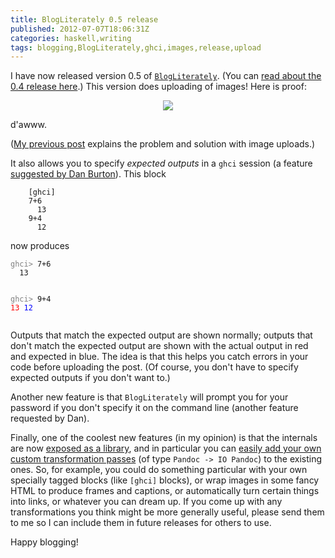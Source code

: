 ```yaml
---
title: BlogLiterately 0.5 release
published: 2012-07-07T18:06:31Z
categories: haskell,writing
tags: blogging,BlogLiterately,ghci,images,release,upload
---
```


<p>I have now released version 0.5 of <a href="http://hackage.haskell.org/package/BlogLiterately"><code>BlogLiterately</code></a>. (You can <a href="http://byorgey.wordpress.com/2012/07/02/blogliterately-0-4-release/">read about the 0.4 release here</a>.) This version does uploading of images! Here is proof:</p>

<div style='text-align:center;'>
<img src="http://byorgey.files.wordpress.com/2012/07/puppy-small.jpg" />
</div>

<p>d'awww.</p>
<p>(<a href="http://byorgey.wordpress.com/2012/07/07/new-haxr-release/">My previous post</a> explains the problem and solution with image uploads.)</p>
<p>It also allows you to specify <em>expected outputs</em> in a <code>ghci</code> session (a feature <a href="http://www.reddit.com/r/haskell/comments/vz5vn/blogliterately_04_brent_yorgeys_tool_for/c5936th">suggested by Dan Burton</a>). This block</p>
<pre><code>    [ghci]
    7+6
      13
    9+4
      12</code></pre>
<p>now produces</p>
<pre><code><span style="color:gray;">ghci&gt; </span>7+6
  13

<span style="color:gray;">ghci&gt; </span>9+4
  <span style="color:red;">13</span>
  <span style="color:blue;">12</span>
</code></pre>
<p>Outputs that match the expected output are shown normally; outputs that don't match the expected output are shown with the actual output in red and expected in blue. The idea is that this helps you catch errors in your code before uploading the post. (Of course, you don't have to specify expected outputs if you don't want to.)</p>
<p>Another new feature is that <code>BlogLiterately</code> will prompt you for your password if you don't specify it on the command line (another feature requested by Dan).</p>
<p>Finally, one of the coolest new features (in my opinion) is that the internals are now <a href="http://hackage.haskell.org/package/BlogLiterately">exposed as a library</a>, and in particular you can <a href="http://hackage.haskell.org/packages/archive/BlogLiterately/0.5/doc/html/Text-BlogLiterately-Run.html">easily add your own custom transformation passes</a> (of type <code>Pandoc -&gt; IO Pandoc</code>) to the existing ones. So, for example, you could do something particular with your own specially tagged blocks (like <code>[ghci]</code> blocks), or wrap images in some fancy HTML to produce frames and captions, or automatically turn certain things into links, or whatever you can dream up. If you come up with any transformations you think might be more generally useful, please send them to me so I can include them in future releases for others to use.</p>
<p>Happy blogging!</p>

